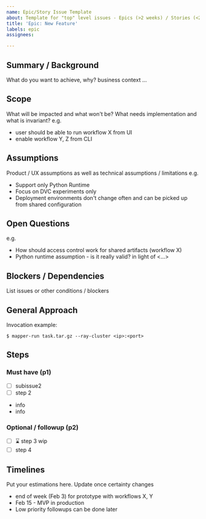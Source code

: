 ```yaml
---
name: Epic/Story Issue Template
about: Template for "top" level issues - Epics (>2 weeks) / Stories (<2 weeks)
title: 'Epic: New Feature'
labels: epic
assignees:

---
```


## Summary / Background
What do you want to achieve, why? business context
...

## Scope

What will be impacted and what won't be?
What needs implementation and what is invariant?
e.g.
- user should be able to run workflow X from UI
- enable workflow Y, Z from CLI

## Assumptions
Product / UX assumptions as well as technical assumptions / limitations
e.g.
* Support only Python Runtime
* Focus on DVC experiments only
* Deployment environments don't change often and can be picked up from shared configuration

## Open Questions
e.g.
- How should access control work for shared artifacts (workflow X)
- Python runtime assumption - is it really valid? in light of <...>

## Blockers / Dependencies
List issues or other conditions / blockers

## General Approach
Invocation example:
```shell
$ mapper-run task.tar.gz --ray-cluster <ip>:<port>
```

## Steps

### Must have (p1)
- [ ] subissue2
- [ ] step 2
 - info
 - info

### Optional / followup (p2)
- [ ] ⌛ step 3 wip
- [ ] step 4

## Timelines

Put your estimations here. Update once certainty changes
- end of week (Feb 3) for prototype with workflows X, Y
- Feb 15 - MVP in production
- Low priority followups can be done later
